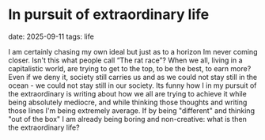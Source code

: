# In pursuit of extraordinary life
date: 2025-09-11
tags: life

I am certainly chasing my own ideal but just as to a horizon Im never coming closer. Isn't this what people call “The rat race”? When we all, living in a capitalistic world, are trying to get to the top, to be the best, to earn more? Even if we deny it, society still carries us and as we could not stay still in the ocean - we could not stay still in our society. Its funny how I in my pursuit of the extraordinary is writing about how we all are trying to achieve it while being absolutely mediocre, and while thinking those thoughts and writing those lines I'm being extremely average. If by being "different" and thinking "out of the box" I am already being boring and non-creative: what is then the extraordinary life? 
